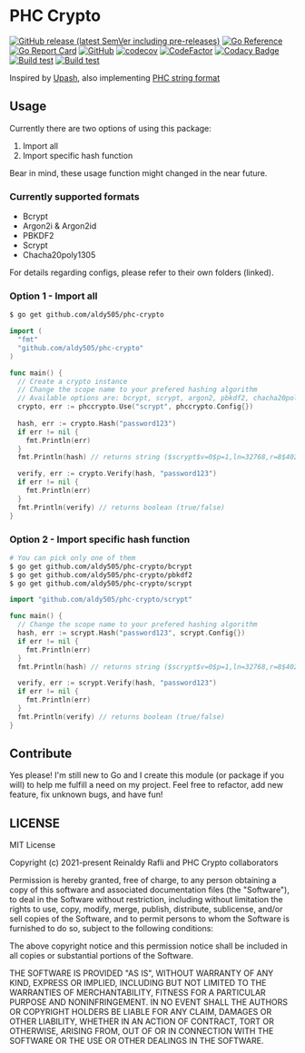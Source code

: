 # PHC Crypto

[![GitHub release (latest SemVer including pre-releases)](https://img.shields.io/github/v/release/aldy505/phc-crypto?include_prereleases)](https://github.com/aldy505/phc-crypto/releases) [![Go Reference](https://pkg.go.dev/badge/github.com/aldy505/phc-crypto.svg)](https://pkg.go.dev/github.com/aldy505/phc-crypto) [![Go Report Card](https://goreportcard.com/badge/github.com/aldy505/phc-crypto)](https://goreportcard.com/report/github.com/aldy505/phc-crypto) [![GitHub](https://img.shields.io/github/license/aldy505/phc-crypto)](https://github.com/aldy505/phc-crypto/blob/master/LICENSE) [![codecov](https://codecov.io/gh/aldy505/phc-crypto/branch/master/graph/badge.svg?token=HUTQURBZ73)](https://codecov.io/gh/aldy505/phc-crypto) [![CodeFactor](https://www.codefactor.io/repository/github/aldy505/phc-crypto/badge)](https://www.codefactor.io/repository/github/aldy505/phc-crypto) [![Codacy Badge](https://app.codacy.com/project/badge/Grade/16c40f49aabe4e89afea7c1e1d90a483)](https://www.codacy.com/gh/aldy505/phc-crypto/dashboard?utm_source=github.com&amp;utm_medium=referral&amp;utm_content=aldy505/phc-crypto&amp;utm_campaign=Badge_Grade) [![Build test](https://github.com/aldy505/phc-crypto/actions/workflows/build.yml/badge.svg)](https://github.com/aldy505/phc-crypto/actions/workflows/build.yml) [![Build test](https://github.com/aldy505/phc-crypto/actions/workflows/coverage.yml/badge.svg)](https://github.com/aldy505/phc-crypto/actions/workflows/coverage.yml)

Inspired by [Upash](https://github.com/simonepri/upash), also implementing [PHC string format](https://github.com/P-H-C/phc-string-format/blob/master/phc-sf-spec.md)

## Usage

Currently there are two options of using this package:
  1. Import all
  2. Import specific hash function

Bear in mind, these usage function might changed in the near future.

### Currently supported formats

* Bcrypt
* Argon2i & Argon2id
* PBKDF2
* Scrypt
* Chacha20poly1305

For details regarding configs, please refer to their own folders (linked).

### Option 1 - Import all

```bash
$ go get github.com/aldy505/phc-crypto
```

```go
import (
  "fmt"
  "github.com/aldy505/phc-crypto"
)

func main() {
  // Create a crypto instance
  // Change the scope name to your prefered hashing algorithm
  // Available options are: bcrypt, scrypt, argon2, pbkdf2, chacha20poly1305
  crypto, err := phccrypto.Use("scrypt", phccrypto.Config{})
  
  hash, err := crypto.Hash("password123")
  if err != nil {
    fmt.Println(err)
  }
  fmt.Println(hash) // returns string ($scrypt$v=0$p=1,ln=32768,r=8$402ffb0b23cd3d3a$62daeae2ac...)

  verify, err := crypto.Verify(hash, "password123")
  if err != nil {
    fmt.Println(err)
  }
  fmt.Println(verify) // returns boolean (true/false)
}
```

### Option 2 - Import specific hash function

```bash
# You can pick only one of them
$ go get github.com/aldy505/phc-crypto/bcrypt
$ go get github.com/aldy505/phc-crypto/pbkdf2
$ go get github.com/aldy505/phc-crypto/scrypt
```

```go
import "github.com/aldy505/phc-crypto/scrypt"

func main() {
  // Change the scope name to your prefered hashing algorithm
  hash, err := scrypt.Hash("password123", scrypt.Config{})
  if err != nil {
    fmt.Println(err)
  }
  fmt.Println(hash) // returns string ($scrypt$v=0$p=1,ln=32768,r=8$402ffb0b23cd3d3a$62daeae2ac...)

  verify, err := scrypt.Verify(hash, "password123")
  if err != nil {
    fmt.Println(err)
  }
  fmt.Println(verify) // returns boolean (true/false)
}
```

## Contribute

Yes please! I'm still new to Go and I create this module (or package if you will) to help me fulfill a need on my project. Feel free to refactor, add new feature, fix unknown bugs, and have fun!

## LICENSE

MIT License

Copyright (c) 2021-present Reinaldy Rafli and PHC Crypto collaborators

Permission is hereby granted, free of charge, to any person obtaining a copy
of this software and associated documentation files (the "Software"), to deal
in the Software without restriction, including without limitation the rights
to use, copy, modify, merge, publish, distribute, sublicense, and/or sell
copies of the Software, and to permit persons to whom the Software is
furnished to do so, subject to the following conditions:

The above copyright notice and this permission notice shall be included in all
copies or substantial portions of the Software.

THE SOFTWARE IS PROVIDED "AS IS", WITHOUT WARRANTY OF ANY KIND, EXPRESS OR
IMPLIED, INCLUDING BUT NOT LIMITED TO THE WARRANTIES OF MERCHANTABILITY,
FITNESS FOR A PARTICULAR PURPOSE AND NONINFRINGEMENT. IN NO EVENT SHALL THE
AUTHORS OR COPYRIGHT HOLDERS BE LIABLE FOR ANY CLAIM, DAMAGES OR OTHER
LIABILITY, WHETHER IN AN ACTION OF CONTRACT, TORT OR OTHERWISE, ARISING FROM,
OUT OF OR IN CONNECTION WITH THE SOFTWARE OR THE USE OR OTHER DEALINGS IN THE
SOFTWARE.